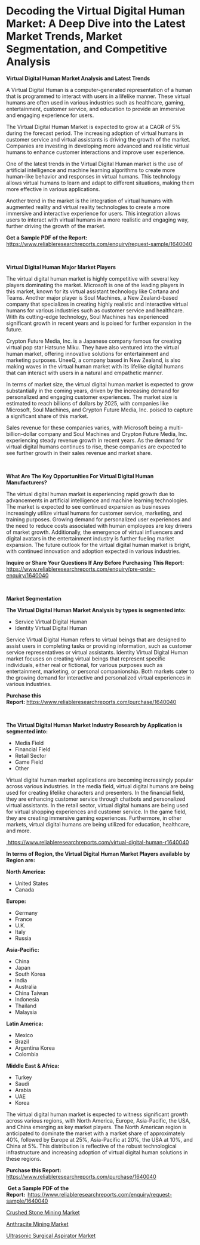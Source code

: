 <p><h1>Decoding the Virtual Digital Human Market: A Deep Dive into the Latest Market Trends, Market Segmentation, and Competitive Analysis</h1></p><p><strong>Virtual Digital Human Market Analysis and Latest Trends</strong></p>
<p><p>A Virtual Digital Human is a computer-generated representation of a human that is programmed to interact with users in a lifelike manner. These virtual humans are often used in various industries such as healthcare, gaming, entertainment, customer service, and education to provide an immersive and engaging experience for users.</p><p>The Virtual Digital Human Market is expected to grow at a CAGR of 5% during the forecast period. The increasing adoption of virtual humans in customer service and virtual assistants is driving the growth of the market. Companies are investing in developing more advanced and realistic virtual humans to enhance customer interactions and improve user experience.</p><p>One of the latest trends in the Virtual Digital Human market is the use of artificial intelligence and machine learning algorithms to create more human-like behavior and responses in virtual humans. This technology allows virtual humans to learn and adapt to different situations, making them more effective in various applications.</p><p>Another trend in the market is the integration of virtual humans with augmented reality and virtual reality technologies to create a more immersive and interactive experience for users. This integration allows users to interact with virtual humans in a more realistic and engaging way, further driving the growth of the market.</p></p>
<p><strong>Get a Sample PDF of the Report:&nbsp;</strong> <a href="https://www.reliableresearchreports.com/enquiry/request-sample/1640040">https://www.reliableresearchreports.com/enquiry/request-sample/1640040</a></p>
<p>&nbsp;</p>
<p><strong>Virtual Digital Human Major Market Players</strong></p>
<p><p>The virtual digital human market is highly competitive with several key players dominating the market. Microsoft is one of the leading players in this market, known for its virtual assistant technology like Cortana and Teams. Another major player is Soul Machines, a New Zealand-based company that specializes in creating highly realistic and interactive virtual humans for various industries such as customer service and healthcare. With its cutting-edge technology, Soul Machines has experienced significant growth in recent years and is poised for further expansion in the future.</p><p>Crypton Future Media, Inc. is a Japanese company famous for creating virtual pop star Hatsune Miku. They have also ventured into the virtual human market, offering innovative solutions for entertainment and marketing purposes. UneeQ, a company based in New Zealand, is also making waves in the virtual human market with its lifelike digital humans that can interact with users in a natural and empathetic manner.</p><p>In terms of market size, the virtual digital human market is expected to grow substantially in the coming years, driven by the increasing demand for personalized and engaging customer experiences. The market size is estimated to reach billions of dollars by 2025, with companies like Microsoft, Soul Machines, and Crypton Future Media, Inc. poised to capture a significant share of this market.</p><p>Sales revenue for these companies varies, with Microsoft being a multi-billion-dollar company and Soul Machines and Crypton Future Media, Inc. experiencing steady revenue growth in recent years. As the demand for virtual digital humans continues to rise, these companies are expected to see further growth in their sales revenue and market share.</p></p>
<p>&nbsp;</p>
<p><strong>What Are The Key Opportunities For Virtual Digital Human Manufacturers?</strong></p>
<p><p>The virtual digital human market is experiencing rapid growth due to advancements in artificial intelligence and machine learning technologies. The market is expected to see continued expansion as businesses increasingly utilize virtual humans for customer service, marketing, and training purposes. Growing demand for personalized user experiences and the need to reduce costs associated with human employees are key drivers of market growth. Additionally, the emergence of virtual influencers and digital avatars in the entertainment industry is further fueling market expansion. The future outlook for the virtual digital human market is bright, with continued innovation and adoption expected in various industries.</p></p>
<p><strong>Inquire or Share Your Questions If Any Before Purchasing This Report:</strong> <a href="https://www.reliableresearchreports.com/enquiry/pre-order-enquiry/1640040">https://www.reliableresearchreports.com/enquiry/pre-order-enquiry/1640040</a></p>
<p>&nbsp;</p>
<p><strong>Market Segmentation</strong></p>
<p><strong>The Virtual Digital Human Market Analysis by types is segmented into:</strong></p>
<p><ul><li>Service Virtual Digital Human</li><li>Identity Virtual Digital Human</li></ul></p>
<p><p>Service Virtual Digital Human refers to virtual beings that are designed to assist users in completing tasks or providing information, such as customer service representatives or virtual assistants. Identity Virtual Digital Human market focuses on creating virtual beings that represent specific individuals, either real or fictional, for various purposes such as entertainment, marketing, or personal companionship. Both markets cater to the growing demand for interactive and personalized virtual experiences in various industries.</p></p>
<p><strong>Purchase this Report:&nbsp;</strong><a href="https://www.reliableresearchreports.com/purchase/1640040">https://www.reliableresearchreports.com/purchase/1640040</a></p>
<p>&nbsp;</p>
<p><strong>The Virtual Digital Human Market Industry Research by Application is segmented into:</strong></p>
<p><ul><li>Media Field</li><li>Financial Field</li><li>Retail Sector</li><li>Game Field</li><li>Other</li></ul></p>
<p><p>Virtual digital human market applications are becoming increasingly popular across various industries. In the media field, virtual digital humans are being used for creating lifelike characters and presenters. In the financial field, they are enhancing customer service through chatbots and personalized virtual assistants. In the retail sector, virtual digital humans are being used for virtual shopping experiences and customer service. In the game field, they are creating immersive gaming experiences. Furthermore, in other markets, virtual digital humans are being utilized for education, healthcare, and more.</p></p>
<p><a href="https://www.reliableresearchreports.com/virtual-digital-human-r1640040">&nbsp;https://www.reliableresearchreports.com/virtual-digital-human-r1640040</a></p>
<p><strong>In terms of Region, the Virtual Digital Human Market Players available by Region are:</strong></p>
<p>
    <p> <strong> North America: </strong>
        <ul>
            <li>United States</li>
            <li>Canada</li>
        </ul>
        </p> 
    <p> <strong> Europe: </strong>
        <ul>
            <li>Germany</li>
            <li>France</li>
            <li>U.K.</li>
            <li>Italy</li>
            <li>Russia</li>
        </ul>
        </p> 
    <p> <strong> Asia-Pacific: </strong>
        <ul>
            <li>China</li>
            <li>Japan</li>
            <li>South Korea</li>
            <li>India</li>
            <li>Australia</li>
            <li>China Taiwan</li>
            <li>Indonesia</li>
            <li>Thailand</li>
            <li>Malaysia</li>
        </ul>
        </p> 
    <p> <strong> Latin America: </strong>
        <ul>
            <li>Mexico</li>
            <li>Brazil</li>
            <li>Argentina Korea</li>
            <li>Colombia</li>
        </ul>
        </p> 
    <p> <strong> Middle East & Africa: </strong>
        <ul>
            <li>Turkey</li>
            <li>Saudi</li>
            <li>Arabia</li>
            <li>UAE</li>
            <li>Korea</li>
        </ul>
    </p>
    </p>
<p><p>The virtual digital human market is expected to witness significant growth across various regions, with North America, Europe, Asia-Pacific, the USA, and China emerging as key market players. The North American region is anticipated to dominate the market with a market share of approximately 40%, followed by Europe at 25%, Asia-Pacific at 20%, the USA at 10%, and China at 5%. This distribution is reflective of the robust technological infrastructure and increasing adoption of virtual digital human solutions in these regions.</p></p>
<p><strong>Purchase this Report: </strong><a href="https://www.reliableresearchreports.com/purchase/1640040">https://www.reliableresearchreports.com/purchase/1640040</a></p>
<p>&nbsp;<strong>Get a Sample PDF of the Report:&nbsp;&nbsp;</strong><a href="https://www.reliableresearchreports.com/enquiry/request-sample/1640040">https://www.reliableresearchreports.com/enquiry/request-sample/1640040</a></p>
<p><strong></strong></p>
<p><p><a href="https://github.com/whpnbwim9/Market-Research-Report-List-1/blob/main/crushed-stone-mining-market.md">Crushed Stone Mining Market</a></p><p><a href="https://github.com/faniayasa/Market-Research-Report-List-1/blob/main/anthracite-mining-market.md">Anthracite Mining Market</a></p><p><a href="https://view.publitas.com/reportprime-1/global-ultrasonic-surgical-aspirator-market-share-and-growth-opportunities-and-market-size-growing-with-a-cagr-of-7-8-for-period-from-2024-2031/">Ultrasonic Surgical Aspirator Market</a></p></p>